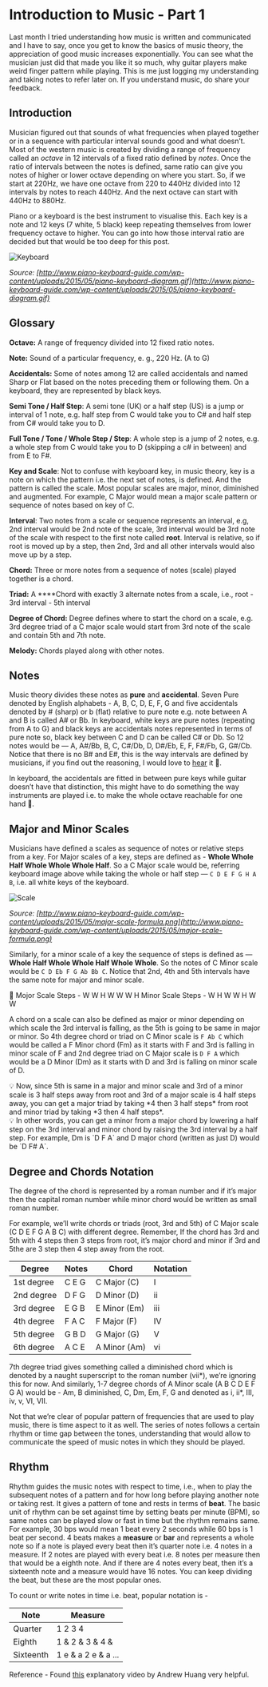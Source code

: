 # Introduction to Music - Part 1

Last month I tried understanding how music is written and communicated and I have to say, once you get to know the basics of music theory, the appreciation of good music increases exponentially. You can see what the musician just did that made you like it so much, why guitar players make weird finger pattern while playing. This is me just logging my understanding and taking notes to refer later on. If you understand music, do share your feedback.

## Introduction

Musician figured out that sounds of what frequencies when played together or in a sequence with particular interval sounds good and what doesn’t. Most of the western music is created by dividing a range of frequency called an *octave* in 12 intervals of a fixed ratio defined by *notes*. Once the ratio of intervals between the notes is defined, same ratio can give you notes of higher or lower octave depending on where you start. So, if we start at 220Hz, we have one octave from 220 to 440Hz divided into 12 intervals by notes to reach 440Hz. And the next octave can start with 440Hz to 880Hz.

Piano or a keyboard is the best instrument to visualise this. Each key is a note and 12 keys (7 white, 5 black) keep repeating themselves from lower frequency octave to higher. You can go into how those interval ratio are decided but that would be too deep for this post. 

![Keyboard](Introduction%20to%20Music%20-%20Part%201%20882a161afa6041e382d8ddd82519e04d/Untitled.png)

*Source: [http://www.piano-keyboard-guide.com/wp-content/uploads/2015/05/piano-keyboard-diagram.gif](http://www.piano-keyboard-guide.com/wp-content/uploads/2015/05/piano-keyboard-diagram.gif)*

## Glossary

**Octave:** A range of frequency divided into 12 fixed ratio notes.

**Note:** Sound of a particular frequency, e. g., 220 Hz. (A to G)

**Accidentals:** Some of notes among 12 are called accidentals and named Sharp or Flat based on the notes preceding them or following them. On a keyboard, they are represented by black keys.

**Semi Tone / Half Step**: A semi tone (UK) or a half step (US) is a jump or interval of 1 note, e.g. half step from C would take you to C# and half step from C# would take you to D.

**Full Tone / Tone / Whole Step / Step**: A whole step is a jump of 2 notes, e.g. a whole step from C would take you to D (skipping a c# in between) and from E to F#.

**Key and Scale**: Not to confuse with keyboard key, in music theory, key is a note on which the pattern i.e. the next set of notes, is defined. And the pattern is called the scale. Most popular scales are major, minor, diminished and augmented. For example, C Major would mean a major scale pattern or sequence of notes based on key of C.

**Interval**: Two notes from a scale or sequence represents an interval, e.g, 2nd interval would be 2nd note of the scale, 3rd interval would be 3rd note of the scale with respect to the first note called **root**. Interval is relative, so if root is moved up by a step, then 2nd, 3rd and all other intervals would also move up by a step.

**Chord:** Three or more notes from a sequence of notes (scale) played together is a chord.

**Triad:** A ****Chord with exactly 3 alternate notes from a scale, i.e., root - 3rd interval - 5th interval

**Degree of Chord:** Degree defines where to start the chord on a scale, e.g. 3rd degree triad of a C major scale would start from 3rd note of the scale and contain 5th and 7th note.

**Melody:** Chords played along with other notes.

## Notes

Music theory divides these notes as **pure** and **accidental**. Seven Pure denoted by English alphabets - A, B, C, D, E, F, G and five accidentals denoted by # (sharp) or b (flat) relative to pure note e.g. note between A and B is called A# or Bb. In keyboard, white keys are pure notes (repeating from A to G) and black keys are accidentals notes represented in terms of pure note so, black key between C and D can be called C# or Db. So 12 notes would be — A, A#/Bb, B, C, C#/Db, D, D#/Eb, E, F, F#/Fb, G, G#/Cb. Notice that there is no B# and E#, this is the way intervals are defined by musicians, if you find out the reasoning, I would love to [hear](https://nikhilsoni.me/contact) it 🤔. 

In keyboard, the accidentals are fitted in between pure keys while guitar doesn’t have that distinction, this might have to do something the way instruments are played i.e. to make the whole octave reachable for one hand 🤷.

## Major and Minor Scales

Musicians have defined a scales as sequence of notes or relative steps from a key. For Major scales of a key, steps are defined as - **Whole Whole Half Whole Whole Whole Half**. So a C Major scale would be, referring keyboard image above while taking the whole or half step — `C D E F G H A B`, i.e. all white keys of the keyboard.

![Scale](Introduction%20to%20Music%20-%20Part%201%20882a161afa6041e382d8ddd82519e04d/Untitled%201.png)

*Source: [http://www.piano-keyboard-guide.com/wp-content/uploads/2015/05/major-scale-formula.png](http://www.piano-keyboard-guide.com/wp-content/uploads/2015/05/major-scale-formula.png)*

Similarly, for a minor scale of a key the sequence of steps is defined as — **Whole Half Whole Whole Half Whole Whole**. So the notes of C Minor scale would be `C D Eb F G Ab Bb C`.  Notice that 2nd, 4th and 5th intervals have the same note for major and minor scale.

<aside>
🎵 Mojor Scale Steps - W W H W W W H
Minor Scale Steps - W H W W H W W

</aside>

A chord on a scale can also be defined as major or minor depending on which scale the 3rd interval is falling, as the 5th is going to be same in major or minor. So 4th degree chord or triad on C Minor scale is `F Ab C`  which would be called a F Minor chord (Fm) as it starts with F and 3rd is falling in minor scale of F and 2nd degree triad on C Major scale is `D F A` which would be a D Minor (Dm) as it starts with D and 3rd is falling on minor scale of D. 

<aside>
💡 Now, since 5th is same in a major and minor scale and 3rd of a minor scale is 3 half steps away from root and 3rd of a major scale is 4 half steps away, you can get a major triad by taking *4 then 3 half steps* from root and minor triad by taking *3 then 4 half steps*.

</aside>

<aside>
💡 In other words, you can get a minor from a major chord by lowering a half step on the 3rd interval and minor chord by raising the 3rd interval by a half step. For example, Dm is `D F A` and D major chord (written as just D) would be `D F# A`.

</aside>

## Degree and Chords Notation

The degree of the chord is represented by a roman number and if it’s major then the capital roman number while minor chord would be written as small roman number.

For example, we’ll write chords or triads (root, 3rd and 5th) of C Major scale (C D E F G A B C) with different degree. Remember, If the chord has 3rd and 5th with 4 steps then 3 steps from root, it’s major chord and minor if 3rd and 5the are 3 step then 4 step away from the root.

| Degree | Notes | Chord | Notation |
| --- | --- | --- | --- |
| 1st degree | C E G | C Major (C) | I |
| 2nd degree | D F G | D Minor (D) | ii |
| 3rd degree | E G B | E Minor (Em) | iii |
| 4th degree | F A C | F Major (F) | IV |
| 5th degree | G B D | G Major (G) | V |
| 6th degree | A C E | A Minor (Am) | vi |

7th degree triad gives something called a diminished chord which is denoted by a naught superscript to the roman number (vii*), we’re ignoring this for now. And similarly, 1-7 degree chords of A Minor scale (A B C D E F G A) would be - Am, B diminished, C, Dm, Em, F, G and denoted as i, ii*, III, iv, v, VI, VII.

Not that we’re clear of popular pattern of frequencies that are used to play music, there is time aspect to it as well. The series of notes follows a certain rhythm or time gap between the tones, understanding that would allow to communicate the speed of music notes in which they should be played. 

## Rhythm

Rhythm guides the music notes with respect to time, i.e., when to play the subsequent notes of a pattern and for how long before playing another note or taking rest. It gives a pattern of tone and rests in terms of **beat**. The basic unit of rhythm can be set against time by setting beats per minute (BPM), so same notes can be played slow or fast in time but the rhythm remains same. For example, 30 bps would mean 1 beat every 2 seconds while 60 bps is 1 beat per second. 4 beats makes a **measure** or **bar** and represents a whole note so if a note is played every beat then it’s quarter note i.e. 4 notes in a measure. If 2 notes are played with every beat i.e. 8 notes per measure then that would be a eighth note. And if there are 4 notes every beat, then it’s a sixteenth note and a measure would have 16 notes. You can keep dividing the beat, but these are the most popular ones.

To count or write notes in time i.e. beat, popular notation is -

| Note | Measure |
| --- | --- |
| Quarter | 1 2 3 4 |
| Eighth | 1 & 2 & 3 & 4 & |
| Sixteenth | 1 e & a 2 e & a ... |

Reference - Found [this](https://www.youtube.com/watch?v=rgaTLrZGlk0) explanatory video by Andrew Huang very helpful.